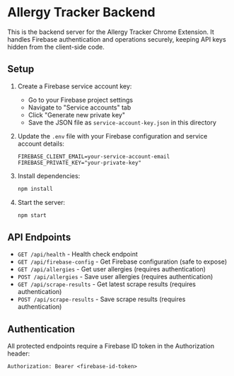# Allergy Tracker Backend

This is the backend server for the Allergy Tracker Chrome Extension. It handles Firebase authentication and operations securely, keeping API keys hidden from the client-side code.

## Setup

1. Create a Firebase service account key:
   - Go to your Firebase project settings
   - Navigate to "Service accounts" tab
   - Click "Generate new private key"
   - Save the JSON file as `service-account-key.json` in this directory

2. Update the `.env` file with your Firebase configuration and service account details:
   ```
   FIREBASE_CLIENT_EMAIL=your-service-account-email
   FIREBASE_PRIVATE_KEY="your-private-key"
   ```

3. Install dependencies:
   ```bash
   npm install
   ```

4. Start the server:
   ```bash
   npm start
   ```

## API Endpoints

- `GET /api/health` - Health check endpoint
- `GET /api/firebase-config` - Get Firebase configuration (safe to expose)
- `GET /api/allergies` - Get user allergies (requires authentication)
- `POST /api/allergies` - Save user allergies (requires authentication)
- `GET /api/scrape-results` - Get latest scrape results (requires authentication)
- `POST /api/scrape-results` - Save scrape results (requires authentication)

## Authentication

All protected endpoints require a Firebase ID token in the Authorization header:
```
Authorization: Bearer <firebase-id-token>
```